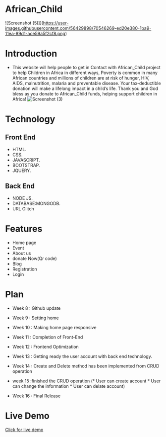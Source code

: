 # African_Child
 ![Screenshot (5)]](https://user-images.githubusercontent.com/56429898/70546269-ed20e380-1ba9-11ea-89d1-ace59a5f2cf8.png)

# Introduction
  
* This website will help people to get in Contact with African_Child project to help Children in Africa in different ways, Poverty is common in many African
 countries and millions of children are at risk of hunger, HIV, AIDS, malnutrition, malaria and preventable disease. Your tax-deductible donation will
 make a lifelong impact in a child’s life. Thank you and God bless as you donate to African_Child funds, helping support children in Africa!
  ![Screenshot (3)](https://user-images.githubusercontent.com/56429898/70540915-08d3bc00-1ba1-11ea-9847-99572eb4b5e4.png)

 # Technology 
 
 ## Front End
* HTML.
* CSS.
* JAVASCRIPT.
* BOOTSTRAP.
* JQUERY.

## Back End
* NODE JS.
* DATABASE:MONGODB.
* URL Glitch
 
# Features 
* Home page
* Event
* About us 
* donate Now(Qr code)
* Blog
* Registration
* Login

 # Plan 

* Week 8 : Github update
* Week 9 : Setting home 
* Week 10 : Making home page responsive  
* Week 11 : Completion of Front-End
* Week 12 : Frontend Optimization
* Week 13 : Getting ready the user account with back end technology.
* Week 14 :  Create and Delete method has been implemented from CRUD operation
* week 15 :finished the CRUD operation (* User can create account
                                        * User can change the information
                                        * User can delate account)
                                        
* Week 16 : Final Release

# Live Demo
[Click for live demo](https://scarlet-socks.glitch.me/)
